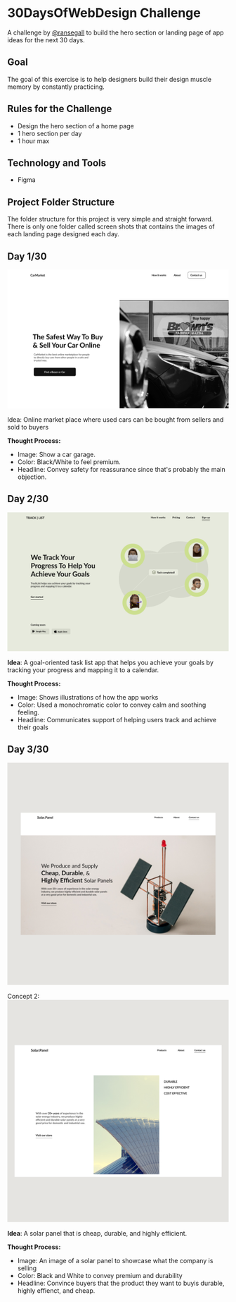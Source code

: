 # 30DaysOfWebDesign Challenge

A challenge by [@ransegall](https://www.instagram.com/ransegall/) to build the hero section or landing page of app ideas for the next 30 days.

## Goal

The goal of this exercise is to help designers build their design muscle memory by constantly practicing.

## Rules for the Challenge

- Design the hero section of a home page
- 1 hero section per day
- 1 hour max

## Technology and Tools

- Figma

## Project Folder Structure

The folder structure for this project is very simple and straight forward. There is only one folder called screen shots that contains the images of each landing page designed each day.

## Day 1/30

![Car Delearship](./screenshots/CarDealership.png)

Idea: Online market place where used cars can be bought from sellers and sold to buyers

**Thought Process:**

- Image: Show a car garage.
- Color: Black/White to feel premium.
- Headline: Convey safety for reassurance since that's probably the main objection.

## Day 2/30

![TrackList App](./screenshots/Track-List-App.png)

**Idea**: A goal-oriented task list app that helps you achieve your goals by tracking your progress and mapping it to a calendar.

**Thought Process:**

- Image: Shows illustrations of how the app works
- Color: Used a monochromatic color to convey calm and soothing feeling.
- Headline: Communicates support of helping users track and achieve their goals

## Day 3/30

![Solar Panel1](./screenshots/solarpanel.png)

Concept 2:
![Solar Panel 2](./screenshots/solarpanel-art2.png)

**Idea**: A solar panel that is cheap, durable, and highly efficient.

**Thought Process:**

- Image: An image of a solar panel to showcase what the company is selling
- Color: Black and White to convey premium and durability
- Headline: Convince buyers that the product they want to buyis durable, highly effienct, and cheap.
